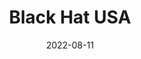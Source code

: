 ---
title: "Black Hat USA"
summary: "Arsenal presentation"
date: 2022-08-11
# Featured image
# Place an image named `featured.jpg/png` in this page's folder and customize its options here.
# image:
#   caption: 'Image credit: [**Unsplash**](https://unsplash.com)' 
external_link: https://www.blackhat.com/us-22/arsenal/schedule/#bloodyad-26883
---